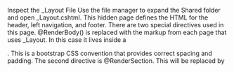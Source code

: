 Inspect the _Layout File
Use the file manager to expand the Shared folder and open _Layout.cshtml. This hidden page defines the HTML for the header, left navigation, and footer. There are two special directives used in this page. @RenderBody() is replaced with the markup from each page that uses _Layout. In this case it lives inside a <div class="container">. This is a bootstrap CSS convention that provides correct spacing and padding. The second directive is @RenderSection. This will be replaced by <script> blocks as needed for things like input validation.

Instructions
1.
The file manager _Layout.cshtml is open in the Pages/Shared folder. This hidden page defines the HTML for the header, left navigation, and footer.